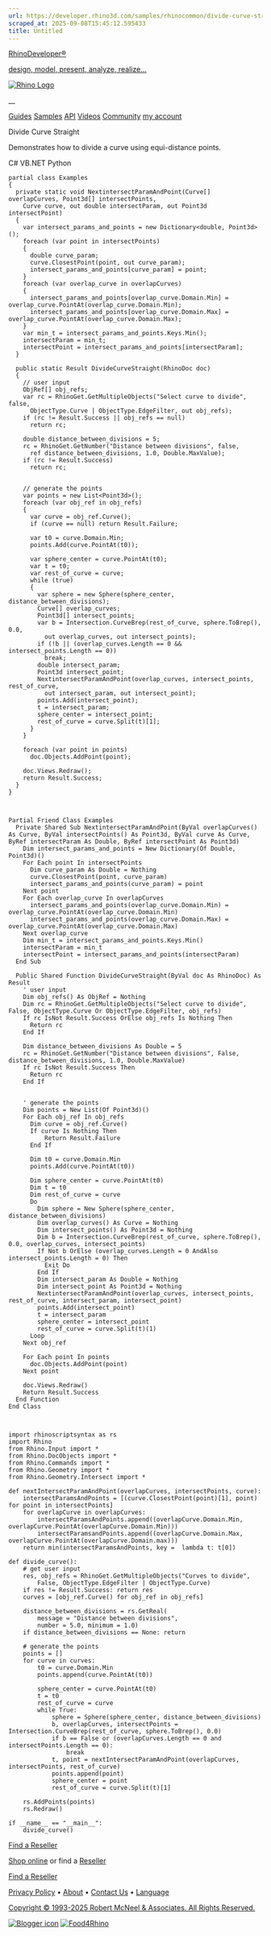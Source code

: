```yaml
---
url: https://developer.rhino3d.com/samples/rhinocommon/divide-curve-straight/
scraped_at: 2025-09-08T15:45:12.595433
title: Untitled
---
```


[RhinoDeveloper®](/)

[design, model, present, analyze, realize...](/)

[![Rhino Logo](https://developer.rhino3d.com/images/rhinodevlogo.png)](/)

__

[Guides](https://developer.rhino3d.com/guides)
[Samples](https://developer.rhino3d.com/samples)
[API](https://developer.rhino3d.com/api)
[Videos](https://developer.rhino3d.com/videos)
[Community](https://discourse.mcneel.com/c/rhino-developer) [my account
](https://www.rhino3d.com/my-account/ "Manage your account, licenses, and
teams")

Divide Curve Straight

Demonstrates how to divide a curve using equi-distance points.

C# VB.NET Python

    
    
    partial class Examples
    {
      private static void NextintersectParamAndPoint(Curve[] overlapCurves, Point3d[] intersectPoints,
        Curve curve, out double intersectParam, out Point3d intersectPoint)
      {
        var intersect_params_and_points = new Dictionary<double, Point3d>();
        foreach (var point in intersectPoints)
        {
          double curve_param;
          curve.ClosestPoint(point, out curve_param);
          intersect_params_and_points[curve_param] = point;
        }
        foreach (var overlap_curve in overlapCurves)
        {
          intersect_params_and_points[overlap_curve.Domain.Min] = overlap_curve.PointAt(overlap_curve.Domain.Min);
          intersect_params_and_points[overlap_curve.Domain.Max] = overlap_curve.PointAt(overlap_curve.Domain.Max);
        }
        var min_t = intersect_params_and_points.Keys.Min();
        intersectParam = min_t;
        intersectPoint = intersect_params_and_points[intersectParam];
      }
    
      public static Result DivideCurveStraight(RhinoDoc doc)
      {
        // user input
        ObjRef[] obj_refs;
        var rc = RhinoGet.GetMultipleObjects("Select curve to divide", false,
          ObjectType.Curve | ObjectType.EdgeFilter, out obj_refs);
        if (rc != Result.Success || obj_refs == null)
          return rc;
    
        double distance_between_divisions = 5;
        rc = RhinoGet.GetNumber("Distance between divisions", false,
          ref distance_between_divisions, 1.0, Double.MaxValue);
        if (rc != Result.Success)
          return rc;
    
    
        // generate the points
        var points = new List<Point3d>();
        foreach (var obj_ref in obj_refs)
        {
          var curve = obj_ref.Curve();
          if (curve == null) return Result.Failure;
    
          var t0 = curve.Domain.Min;
          points.Add(curve.PointAt(t0));
    
          var sphere_center = curve.PointAt(t0);
          var t = t0;
          var rest_of_curve = curve;
          while (true)
          {
            var sphere = new Sphere(sphere_center, distance_between_divisions);
            Curve[] overlap_curves;
            Point3d[] intersect_points;
            var b = Intersection.CurveBrep(rest_of_curve, sphere.ToBrep(), 0.0,
              out overlap_curves, out intersect_points);
            if (!b || (overlap_curves.Length == 0 && intersect_points.Length == 0))
              break;
            double intersect_param;
            Point3d intersect_point;
            NextintersectParamAndPoint(overlap_curves, intersect_points, rest_of_curve,
              out intersect_param, out intersect_point);
            points.Add(intersect_point);
            t = intersect_param;
            sphere_center = intersect_point;
            rest_of_curve = curve.Split(t)[1];
          }
        }
    
        foreach (var point in points)
          doc.Objects.AddPoint(point);
    
        doc.Views.Redraw();
        return Result.Success;
      }
    }
    
    
    
    Partial Friend Class Examples
      Private Shared Sub NextintersectParamAndPoint(ByVal overlapCurves() As Curve, ByVal intersectPoints() As Point3d, ByVal curve As Curve, ByRef intersectParam As Double, ByRef intersectPoint As Point3d)
    	Dim intersect_params_and_points = New Dictionary(Of Double, Point3d)()
    	For Each point In intersectPoints
    	  Dim curve_param As Double = Nothing
    	  curve.ClosestPoint(point, curve_param)
    	  intersect_params_and_points(curve_param) = point
    	Next point
    	For Each overlap_curve In overlapCurves
    	  intersect_params_and_points(overlap_curve.Domain.Min) = overlap_curve.PointAt(overlap_curve.Domain.Min)
    	  intersect_params_and_points(overlap_curve.Domain.Max) = overlap_curve.PointAt(overlap_curve.Domain.Max)
    	Next overlap_curve
    	Dim min_t = intersect_params_and_points.Keys.Min()
    	intersectParam = min_t
    	intersectPoint = intersect_params_and_points(intersectParam)
      End Sub
    
      Public Shared Function DivideCurveStraight(ByVal doc As RhinoDoc) As Result
    	' user input
    	Dim obj_refs() As ObjRef = Nothing
    	Dim rc = RhinoGet.GetMultipleObjects("Select curve to divide", False, ObjectType.Curve Or ObjectType.EdgeFilter, obj_refs)
    	If rc IsNot Result.Success OrElse obj_refs Is Nothing Then
    	  Return rc
    	End If
    
    	Dim distance_between_divisions As Double = 5
    	rc = RhinoGet.GetNumber("Distance between divisions", False, distance_between_divisions, 1.0, Double.MaxValue)
    	If rc IsNot Result.Success Then
    	  Return rc
    	End If
    
    
    	' generate the points
    	Dim points = New List(Of Point3d)()
    	For Each obj_ref In obj_refs
    	  Dim curve = obj_ref.Curve()
    	  If curve Is Nothing Then
    		  Return Result.Failure
    	  End If
    
    	  Dim t0 = curve.Domain.Min
    	  points.Add(curve.PointAt(t0))
    
    	  Dim sphere_center = curve.PointAt(t0)
    	  Dim t = t0
    	  Dim rest_of_curve = curve
    	  Do
    		Dim sphere = New Sphere(sphere_center, distance_between_divisions)
    		Dim overlap_curves() As Curve = Nothing
    		Dim intersect_points() As Point3d = Nothing
    		Dim b = Intersection.CurveBrep(rest_of_curve, sphere.ToBrep(), 0.0, overlap_curves, intersect_points)
    		If Not b OrElse (overlap_curves.Length = 0 AndAlso intersect_points.Length = 0) Then
    		  Exit Do
    		End If
    		Dim intersect_param As Double = Nothing
    		Dim intersect_point As Point3d = Nothing
    		NextintersectParamAndPoint(overlap_curves, intersect_points, rest_of_curve, intersect_param, intersect_point)
    		points.Add(intersect_point)
    		t = intersect_param
    		sphere_center = intersect_point
    		rest_of_curve = curve.Split(t)(1)
    	  Loop
    	Next obj_ref
    
    	For Each point In points
    	  doc.Objects.AddPoint(point)
    	Next point
    
    	doc.Views.Redraw()
    	Return Result.Success
      End Function
    End Class
    
    
    
    import rhinoscriptsyntax as rs
    import Rhino
    from Rhino.Input import *
    from Rhino.DocObjects import *
    from Rhino.Commands import *
    from Rhino.Geometry import *
    from Rhino.Geometry.Intersect import *
    
    def nextIntersectParamAndPoint(overlapCurves, intersectPoints, curve):
        intersectParamsAndPoints = [(curve.ClosestPoint(point)[1], point) for point in intersectPoints]
        for overlapCurve in overlapCurves:
            intersectParamsAndPoints.append((overlapCurve.Domain.Min, overlapCurve.PointAt(overlapCurve.Domain.Min)))
            intersectParamsandPoints.append((overlapCurve.Domain.Max, overlapCurve.PointAt(overlapCurve.Domain.max)))
        return min(intersectParamsAndPoints, key =  lambda t: t[0])
    
    def divide_curve():
        # get user input
        res, obj_refs = RhinoGet.GetMultipleObjects("Curves to divide",
            False, ObjectType.EdgeFilter | ObjectType.Curve)
        if res != Result.Success: return res
        curves = [obj_ref.Curve() for obj_ref in obj_refs]
    
        distance_between_divisions = rs.GetReal(
            message = "Distance between divisions",
            number = 5.0, minimum = 1.0)
        if distance_between_divisions == None: return
    
        # generate the points
        points = []
        for curve in curves:
            t0 = curve.Domain.Min
            points.append(curve.PointAt(t0))
    
            sphere_center = curve.PointAt(t0)
            t = t0
            rest_of_curve = curve
            while True:
                sphere = Sphere(sphere_center, distance_between_divisions)
                b, overlapCurves, intersectPoints = Intersection.CurveBrep(rest_of_curve, sphere.ToBrep(), 0.0)
                if b == False or (overlapCurves.Length == 0 and intersectPoints.Length == 0):
                    break
                t, point = nextIntersectParamAndPoint(overlapCurves, intersectPoints, rest_of_curve)
                points.append(point)
                sphere_center = point
                rest_of_curve = curve.Split(t)[1]
    
        rs.AddPoints(points)
        rs.Redraw()
    
    if __name__ == "__main__":
        divide_curve()
    

  

[Find a Reseller](https://www.rhino3d.com/sales)

[Shop online](https://www.rhino3d.com/store) or find a
[Reseller](https://www.rhino3d.com/sales)

[Find a Reseller](https://www.rhino3d.com/sales)

[Privacy Policy](https://www.rhino3d.com/privacy) •
[About](https://www.rhino3d.com/mcneel/about) • [Contact
Us](https://www.rhino3d.com/mcneel/contact) • [
Language](https://www.rhino3d.com/language "Change to a different region or
language")

[Copyright © 1993-2025 Robert McNeel & Associates. All Rights
Reserved.](https://www.rhino3d.com/mcneel/about)

[](https://www.facebook.com/McNeelRhinoceros/)
[](https://twitter.com/bobmcneel) [](https://www.linkedin.com/groups/75313/)
[](https://www.youtube.com/user/RhinoGuide/videos) [](https://vimeo.com/rhino)
[![Blogger
icon](https://developer.rhino3d.com/images/blogger.svg)](http://blog.rhino3d.com/)
[![Food4Rhino](https://developer.rhino3d.com/images/f4r_icon_01.svg)](https://www.food4rhino.com)

